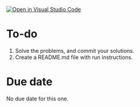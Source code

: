 [![Open in Visual Studio Code](https://classroom.github.com/assets/open-in-vscode-c66648af7eb3fe8bc4f294546bfd86ef473780cde1dea487d3c4ff354943c9ae.svg)](https://classroom.github.com/online_ide?assignment_repo_id=9999472&assignment_repo_type=AssignmentRepo)
# To-do
1. Solve the problems, and commit your solutions. 
2. Create a README.md file with run instructions.

# Due date
No due date for this one.
